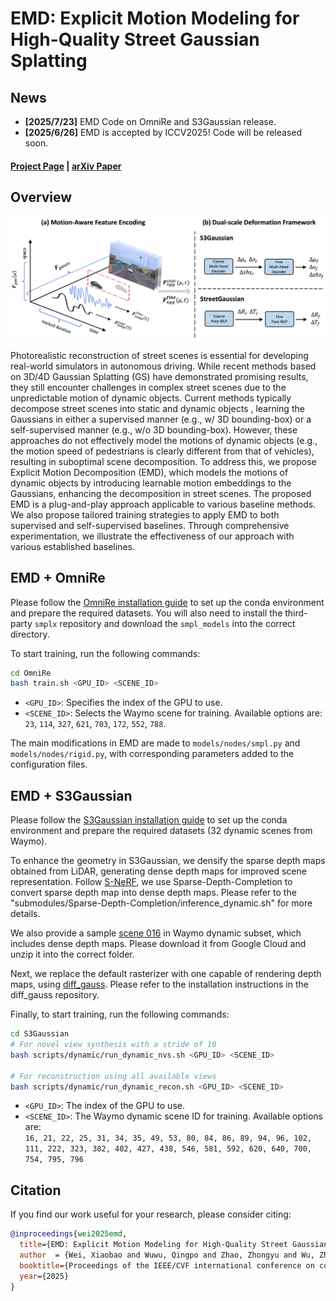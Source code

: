 # EMD: Explicit Motion Modeling for High-Quality Street Gaussian Splatting

## News
- **[2025/7/23]** EMD Code on OmniRe and S3Gaussian release.
- **[2025/6/26]** EMD is accepted by ICCV2025! Code will be released soon.

#### [Project Page](https://qingpowuwu.github.io/emdgaussian.github.io/) | [**arXiv Paper**](https://arxiv.org/abs/2411.15582)

## Overview

![overview](./static/images/2-pipeline.png)

Photorealistic reconstruction of street scenes is essential for developing real-world simulators in autonomous driving. While recent methods based on 3D/4D Gaussian Splatting (GS) have demonstrated promising results, they still encounter challenges in complex street scenes due to the unpredictable motion of dynamic objects. Current methods typically decompose street scenes into static and dynamic objects , learning the Gaussians in either a supervised manner (e.g., w/ 3D bounding-box) or a self-supervised manner (e.g., w/o 3D bounding-box). However, these approaches do not effectively model the motions of dynamic objects (e.g., the motion speed of pedestrians is clearly different from that of vehicles), resulting in suboptimal scene decomposition. To address this, we propose Explicit Motion Decomposition (EMD), which models the motions of dynamic objects by introducing learnable motion embeddings to the Gaussians, enhancing the decomposition in street scenes. The proposed EMD is a plug-and-play approach applicable to various baseline methods. We also propose tailored training strategies to apply EMD to both supervised and self-supervised baselines. Through comprehensive experimentation, we illustrate the effectiveness of our approach with various established baselines.

## EMD + OmniRe

Please follow the [OmniRe installation guide](https://github.com/ziyc/drivestudio?tab=readme-ov-file#-installation) to set up the conda environment and prepare the required datasets. You will also need to install the third-party `smplx` repository and download the `smpl_models` into the correct directory. 

To start training, run the following commands:

```bash
cd OmniRe
bash train.sh <GPU_ID> <SCENE_ID>
```

- `<GPU_ID>`: Specifies the index of the GPU to use.
- `<SCENE_ID>`: Selects the Waymo scene for training. Available options are: `23`, `114`, `327`, `621`, `703`, `172`, `552`, `788`.

The main modifications in EMD are made to `models/nodes/smpl.py` and `models/nodes/rigid.py`, with corresponding parameters added to the configuration files.

## EMD + S3Gaussian

Please follow the [S3Gaussian installation guide](https://github.com/nnanhuang/S3Gaussian?tab=readme-ov-file#environmental-setups) to set up the conda environment and prepare the required datasets (32 dynamic scenes from Waymo).

To enhance the geometry in S3Gaussian, we densify the sparse depth maps obtained from LiDAR, generating dense depth maps for improved scene representation. Follow [S-NeRF](https://github.com/fudan-zvg/S-NeRF), we use Sparse-Depth-Completion to convert sparse depth map into dense depth maps. Please refer to the "submodules/Sparse-Depth-Completion/inference_dynamic.sh" for more details. 

We also provide a sample [scene 016](https://drive.google.com/file/d/1BXEJXrUFyV6mg8nQDstFABDcz70sco4Y/view?usp=sharing) in Waymo dynamic subset, which includes dense depth maps. Please download it from Google Cloud and unzip it into the correct folder. 

Next, we replace the default rasterizer with one capable of rendering depth maps, using [diff_gauss](https://github.com/slothfulxtx/diff-gaussian-rasterization). Please refer to the installation instructions in the diff_gauss repository.

Finally, to start training, run the following commands:

```bash
cd S3Gaussian
# For novel view synthesis with a stride of 10
bash scripts/dynamic/run_dynamic_nvs.sh <GPU_ID> <SCENE_ID>

# For reconstruction using all available views
bash scripts/dynamic/run_dynamic_recon.sh <GPU_ID> <SCENE_ID>
```

- `<GPU_ID>`: The index of the GPU to use.
- `<SCENE_ID>`: The Waymo dynamic scene ID for training. Available options are:  
  `16, 21, 22, 25, 31, 34, 35, 49, 53, 80, 84, 86, 89, 94, 96, 102, 111, 222, 323, 382, 402, 427, 438, 546, 581, 592, 620, 640, 700, 754, 795, 796`


## Citation

If you find our work useful for your research, please consider citing:

```bibtex
@inproceedings{wei2025emd,
  title={EMD: Explicit Motion Modeling for High-Quality Street Gaussian Splatting},
  author  = {Wei, Xiaobao and Wuwu, Qingpo and Zhao, Zhongyu and Wu, Zhuangzhe and Huang, Nan and Lu, Ming and Ma, Ningning and Zhang, Shanghang},
  booktitle={Proceedings of the IEEE/CVF international conference on computer vision},
  year={2025}
}
